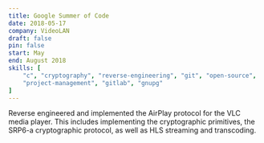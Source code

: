```yaml
---
title: Google Summer of Code
date: 2018-05-17
company: VideoLAN
draft: false
pin: false
start: May
end: August 2018
skills: [
    "c", "cryptography", "reverse-engineering", "git", "open-source",
    "project-management", "gitlab", "gnupg"
]
---
```


Reverse engineered and implemented the AirPlay protocol for the 
VLC media player. This includes implementing the cryptographic
primitives, the SRP6-a cryptographic protocol, as well as HLS 
streaming and transcoding.
